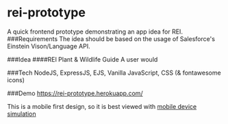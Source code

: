 # rei-prototype

A quick frontend prototype demonstrating an app idea for REI.
###Requirements
The idea should be based on the usage of Salesforce's Einstein Vison/Language API.


###Idea
####REI Plant & Wildlife Guide
A user would 

###Tech
NodeJS, ExpressJS, EJS, Vanilla JavaScript, CSS  (& fontawesome icons)



###Demo
https://rei-prototype.herokuapp.com/

This is a mobile first design, so it is best viewed with [mobile device simulation](https://developers.google.com/web/tools/chrome-devtools/device-mode/ "Chrome Dev Tools Device Simulation")
 
